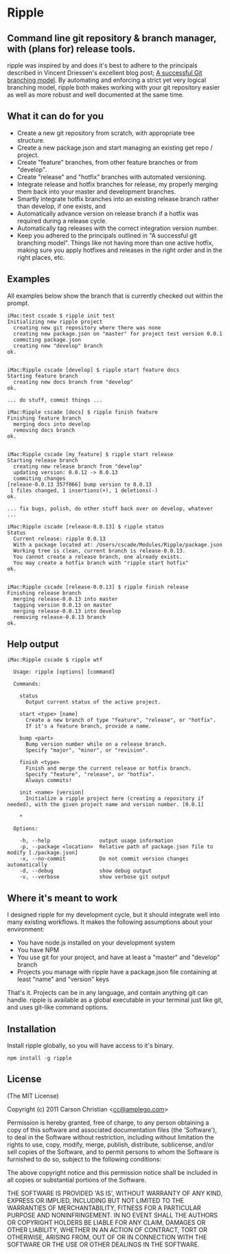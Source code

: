 # Ripple

## Command line git repository & branch manager, with (plans for) release tools.

ripple was inspired by and does it's best to adhere to the principals described in Vincent Driessen's excellent blog post; [A successful Git branching model](http://nvie.com/posts/a-successful-git-branching-model/). By automating and enforcing a strict yet very logical branching model, ripple both makes working with your git repository easier as well as more robust and well documented at the same time.

## What it can do for you

* Create a new git repository from scratch, with appropriate tree structure.
* Create a new package.json and start managing an existing get repo / project.
* Create "feature" branches, from other feature branches or from "develop".
* Create "release" and "hotfix" branches with automated versioning.
* Integrate release and hotfix branches for release, my properly merging them back into your master and development branches.
* Smartly integrate hotfix branches into an existing release branch rather than develop, if one exists, and
* Automatically advance version on release branch if a hotfix was required during a release cycle.
* Automatically tag releases with the correct integration version number.
* Keep you adhered to the principals outlined in "A successful git branching model". Things like not having more than one active hotfix, making sure you apply hotfixes and releases in the right order and in the right places, etc.

## Examples

All examples below show the branch that is currently checked out within the prompt.

	iMac:test cscade $ ripple init test
	Initializing new ripple project
	  creating new git repository where there was none
	  creating new package.json on "master" for project test version 0.0.1
	  commiting package.json
	  creating new "develop" branch
	ok.
	

	iMac:Ripple cscade [develop] $ ripple start feature docs
	Starting feature branch
	  creating new docs branch from "develop"
	ok.
	
	... do stuff, commit things ...
	
	iMac:Ripple cscade [docs] $ ripple finish feature 
	Finishing feature branch
	  merging docs into develop
	  removing docs branch
	ok.
	
	
	iMac:Ripple cscade [my_feature] $ ripple start release
	Starting release branch
	  creating new release branch from "develop"
	  updating version: 0.0.12 -> 0.0.13
	  commiting changes
	[release-0.0.13 357f066] bump version to 0.0.13
	 1 files changed, 1 insertions(+), 1 deletions(-)
	ok.
	
	... fix bugs, polish, do other stuff back over on develop, whatever ...
	
	iMac:Ripple cscade [release-0.0.13] $ ripple status
	Status
	  Current release: ripple 0.0.13
	  With a package located at: /Users/cscade/Modules/Ripple/package.json
	  Working tree is clean, current branch is release-0.0.13.
	  You cannot create a release branch, one already exists.
	  You may create a hotfix branch with "ripple start hotfix"
	ok.
	
	
	iMac:Ripple cscade [release-0.0.13] $ ripple finish release
	Finishing release branch
	  merging release-0.0.13 into master
	  tagging version 0.0.13 on master
	  merging release-0.0.13 into develop
	  removing release-0.0.13 branch
	ok.
	
	

## Help output

	iMac:Ripple cscade $ ripple wtf

	  Usage: ripple [options] [command]

	  Commands:

	    status 
	      Output current status of the active project.

	    start <type> [name]
	      Create a new branch of type "feature", "release", or "hotfix".
	      If it's a feature branch, provide a name.

	    bump <part>
	      Bump version number while on a release branch.
	      Specify "major", "minor", or "revision".

	    finish <type>
	      Finish and merge the current release or hotfix branch.
	      Specify "feature", "release", or "hotfix".
	      Always commits!

	    init <name> [version]
	      Initialize a ripple project here (creating a repository if needed), with the given project name and version number. [0.0.1]

	    * 

	  Options:

	    -h, --help                output usage information
	    -p, --package <location>  Relative path of package.json file to modify [./package.json]
	    -x, --no-commit           Do not commit version changes automatically
	    -d, --debug               show debug output
	    -v, --verbose             show verbose git output

	

## Where it's meant to work

I designed ripple for my development cycle, but it should integrate well into many existing workflows. It makes the following assumptions about your environment:

* You have node.js installed on your development system
* You have NPM
* You use git for your project, and have at least a "master" and "develop" branch
* Projects you manage with ripple have a package.json file containing at least "name" and "version" keys

That's it. Projects can be in any language, and contain anything git can handle. ripple is available as a global executable in your terminal just like git, and uses git-like command options.

## Installation

Install ripple globally, so you will have access to it's binary.

	npm install -g ripple

## License 

(The MIT License)

Copyright (c) 2011 Carson Christian &lt;cc@amplego.com&gt;

Permission is hereby granted, free of charge, to any person obtaining
a copy of this software and associated documentation files (the
'Software'), to deal in the Software without restriction, including
without limitation the rights to use, copy, modify, merge, publish,
distribute, sublicense, and/or sell copies of the Software, and to
permit persons to whom the Software is furnished to do so, subject to
the following conditions:

The above copyright notice and this permission notice shall be
included in all copies or substantial portions of the Software.

THE SOFTWARE IS PROVIDED 'AS IS', WITHOUT WARRANTY OF ANY KIND,
EXPRESS OR IMPLIED, INCLUDING BUT NOT LIMITED TO THE WARRANTIES OF
MERCHANTABILITY, FITNESS FOR A PARTICULAR PURPOSE AND NONINFRINGEMENT.
IN NO EVENT SHALL THE AUTHORS OR COPYRIGHT HOLDERS BE LIABLE FOR ANY
CLAIM, DAMAGES OR OTHER LIABILITY, WHETHER IN AN ACTION OF CONTRACT,
TORT OR OTHERWISE, ARISING FROM, OUT OF OR IN CONNECTION WITH THE
SOFTWARE OR THE USE OR OTHER DEALINGS IN THE SOFTWARE.